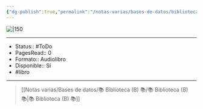 ```yaml
---
{"dg-publish":true,"permalink":"/notas-varias/bases-de-datos/biblioteca-b/b-el-poder-del-ahora/"}
---
```



![|150](http://books.google.com/books/content?id=reSgAAAAQBAJ&printsec=frontcover&img=1&zoom=1&edge=curl&source=gbs_api)

---

- Status:: #ToDo 
- PagesRead:: 0 
- Formato:: Audiolibro
- Disponible:: Sí 
- #libro 

---

> [[Notas varias/Bases de datos/📚 Biblioteca (B) 📚/📚 Biblioteca (B) 📚\|📚 Biblioteca (B) 📚]]
